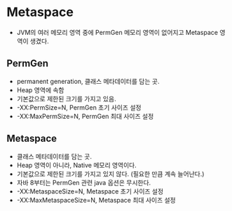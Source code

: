 # Metaspace
- JVM의 여러 메모리 영역 중에 PermGen 메모리 영역이 없어지고 Metaspace 영역이 생겼다.

## PermGen
- permanent generation, 클래스 메타데이터를 담는 곳.
- Heap 영역에 속함
- 기본값으로 제한된 크기를 가지고 있음.
- -XX:PermSize=N, PermGen 초기 사이즈 설정
- -XX:MaxPermSize=N, PermGen 최대 사이즈 설정

## Metaspace
- 클래스 메타데이터를 담는 곳.
- Heap 영역이 아니라, Native 메모리 영역이다.
- 기본값으로 제한된 크기를 가지고 있지 않다. (필요한 만큼 계속 늘어난다.)
- 자바 8부터는 PermGen 관련 java 옵션은 무시한다.
- -XX:MetaspaceSize=N, Metaspace 초기 사이즈 설정
- -XX:MaxMetaspaceSize=N, Metaspace 최대 사이즈 설정
